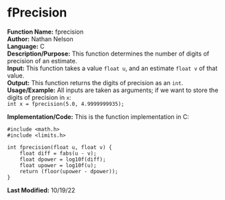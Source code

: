 # fPrecision
**Function Name:** fprecision   
**Author:** Nathan Nelson  
**Language:** C  
**Description/Purpose:** This function determines the number of digits of precision of an estimate.  
**Input:** This function takes a value `float u`, and an estimate `float v` of that value.  
**Output:** This function returns the digits of precision as an `int`. 
**Usage/Example:** All inputs are taken as arguments; if we want to store the digits of precision in `x`:  
`int x = fprecision(5.0, 4.9999999935);`  


**Implementation/Code:** This is the function implementation in C:  
```
#include <math.h>
#include <limits.h>

int fprecision(float u, float v) {
	float diff = fabs(u - v);
	float dpower = log10f(diff);
	float upower = log10f(u);
	return (floor(upower - dpower));
}

```
**Last Modified:** 10/19/22